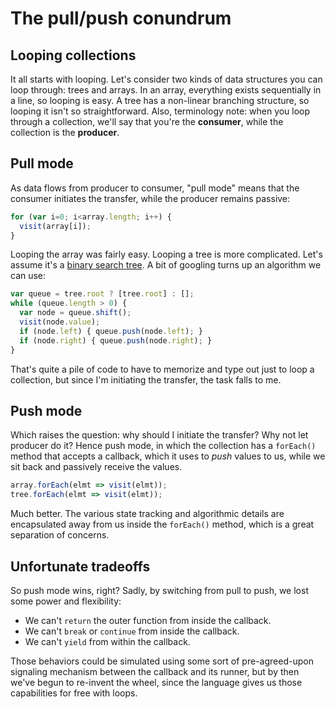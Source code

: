 # The pull/push conundrum

## Looping collections

It all starts with looping. Let's consider two kinds of data structures you can loop through: trees and arrays. In an array, everything exists sequentially in a line, so looping is easy. A tree has a non-linear branching structure, so looping it isn't so straightforward. Also, terminology note: when you loop through a collection, we'll say that you're the **consumer**, while the collection is the **producer**.

## Pull mode

As data flows from producer to consumer, "pull mode" means that the consumer initiates the transfer, while the producer remains passive:

```js
for (var i=0; i<array.length; i++) {
  visit(array[i]);
}
```

Looping the array was fairly easy. Looping a tree is more complicated. Let's assume it's a [binary search tree](https://en.wikipedia.org/wiki/Binary_search_tree). A bit of googling turns up an algorithm we can use:

```js
var queue = tree.root ? [tree.root] : [];
while (queue.length > 0) {
  var node = queue.shift();
  visit(node.value);
  if (node.left) { queue.push(node.left); }
  if (node.right) { queue.push(node.right); }
}
```

That's quite a pile of code to have to memorize and type out just to loop a collection, but since I'm initiating the transfer, the task falls to me.

## Push mode

Which raises the question: why should I initiate the transfer? Why not let producer do it? Hence push mode, in which the collection has a `forEach()` method that accepts a callback, which it uses to *push* values to us, while we sit back and passively receive the values.

```js
array.forEach(elmt => visit(elmt));
tree.forEach(elmt => visit(elmt));
```

Much better. The various state tracking and algorithmic details are encapsulated away from us inside the `forEach()` method, which is a great separation of concerns.

## Unfortunate tradeoffs

So push mode wins, right? Sadly, by switching from pull to push, we lost some power and flexibility:

 * We can't `return` the outer function from inside the callback.
 * We can't `break` or `continue` from inside the callback.
 * We can't `yield` from within the callback.

Those behaviors could be simulated using some sort of pre-agreed-upon signaling mechanism between the callback and its runner, but by then we've begun to re-invent the wheel, since the language gives us those capabilities for free with loops.
